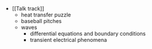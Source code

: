 - [[Talk track]]
	- heat transfer puzzle
	- baseball pitches
	- waves
		- differential equations and boundary conditions
		- transient electrical phenomena